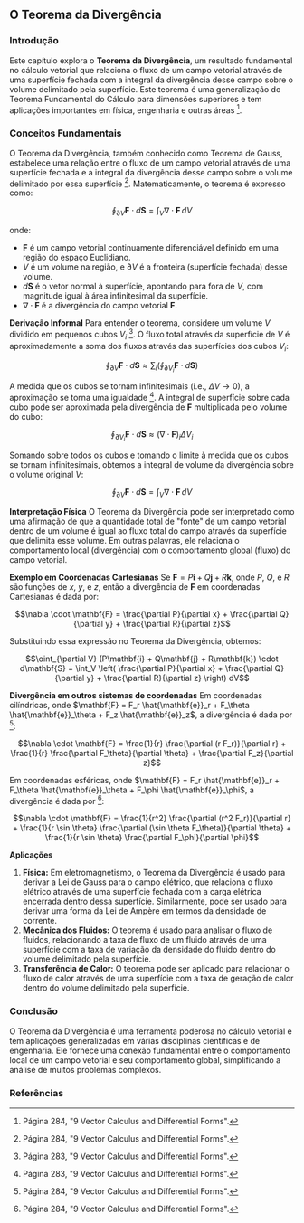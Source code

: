 ## O Teorema da Divergência

### Introdução
Este capítulo explora o **Teorema da Divergência**, um resultado fundamental no cálculo vetorial que relaciona o fluxo de um campo vetorial através de uma superfície fechada com a integral da divergência desse campo sobre o volume delimitado pela superfície. Este teorema é uma generalização do Teorema Fundamental do Cálculo para dimensões superiores e tem aplicações importantes em física, engenharia e outras áreas [^1].

### Conceitos Fundamentais

O Teorema da Divergência, também conhecido como Teorema de Gauss, estabelece uma relação entre o fluxo de um campo vetorial através de uma superfície fechada e a integral da divergência desse campo sobre o volume delimitado por essa superfície [^1]. Matematicamente, o teorema é expresso como:

$$\oint_{\partial V} \mathbf{F} \cdot d\mathbf{S} = \int_V \nabla \cdot \mathbf{F} \, dV$$

onde:
- $\mathbf{F}$ é um campo vetorial continuamente diferenciável definido em uma região do espaço Euclidiano.
- $V$ é um volume na região, e $\partial V$ é a fronteira (superfície fechada) desse volume.
- $d\mathbf{S}$ é o vetor normal à superfície, apontando para fora de $V$, com magnitude igual à área infinitesimal da superfície.
- $\nabla \cdot \mathbf{F}$ é a divergência do campo vetorial $\mathbf{F}$.

**Derivação Informal**
Para entender o teorema, considere um volume $V$ dividido em pequenos cubos $V_i$ [^2]. O fluxo total através da superfície de $V$ é aproximadamente a soma dos fluxos através das superfícies dos cubos $V_i$:

$$\oint_{\partial V} \mathbf{F} \cdot d\mathbf{S} \approx \sum_i \left( \oint_{\partial V_i} \mathbf{F} \cdot d\mathbf{S} \right)$$

A medida que os cubos se tornam infinitesimais (i.e., $\Delta V \to 0$), a aproximação se torna uma igualdade [^2].  A integral de superfície sobre cada cubo pode ser aproximada pela divergência de $\mathbf{F}$ multiplicada pelo volume do cubo:

$$\oint_{\partial V_i} \mathbf{F} \cdot d\mathbf{S} \approx (\nabla \cdot \mathbf{F})_i \Delta V_i$$

Somando sobre todos os cubos e tomando o limite à medida que os cubos se tornam infinitesimais, obtemos a integral de volume da divergência sobre o volume original $V$:

$$\oint_{\partial V} \mathbf{F} \cdot d\mathbf{S} = \int_V \nabla \cdot \mathbf{F} \, dV$$

**Interpretação Física**
O Teorema da Divergência pode ser interpretado como uma afirmação de que a quantidade total de "fonte" de um campo vetorial dentro de um volume é igual ao fluxo total do campo através da superfície que delimita esse volume. Em outras palavras, ele relaciona o comportamento local (divergência) com o comportamento global (fluxo) do campo vetorial.

**Exemplo em Coordenadas Cartesianas**
Se $\mathbf{F} = P\mathbf{i} + Q\mathbf{j} + R\mathbf{k}$, onde $P$, $Q$, e $R$ são funções de $x$, $y$, e $z$, então a divergência de $\mathbf{F}$ em coordenadas Cartesianas é dada por:

$$\nabla \cdot \mathbf{F} = \frac{\partial P}{\partial x} + \frac{\partial Q}{\partial y} + \frac{\partial R}{\partial z}$$

Substituindo essa expressão no Teorema da Divergência, obtemos:

$$\oint_{\partial V} (P\mathbf{i} + Q\mathbf{j} + R\mathbf{k}) \cdot d\mathbf{S} = \int_V \left( \frac{\partial P}{\partial x} + \frac{\partial Q}{\partial y} + \frac{\partial R}{\partial z} \right) dV$$

**Divergência em outros sistemas de coordenadas**
Em coordenadas cilíndricas, onde $\mathbf{F} = F_r \hat{\mathbf{e}}_r + F_\theta \hat{\mathbf{e}}_\theta + F_z \hat{\mathbf{e}}_z$, a divergência é dada por [^3]:

$$\nabla \cdot \mathbf{F} = \frac{1}{r} \frac{\partial (r F_r)}{\partial r} + \frac{1}{r} \frac{\partial F_\theta}{\partial \theta} + \frac{\partial F_z}{\partial z}$$

Em coordenadas esféricas, onde $\mathbf{F} = F_r \hat{\mathbf{e}}_r + F_\theta \hat{\mathbf{e}}_\theta + F_\phi \hat{\mathbf{e}}_\phi$, a divergência é dada por [^3]:

$$\nabla \cdot \mathbf{F} = \frac{1}{r^2} \frac{\partial (r^2 F_r)}{\partial r} + \frac{1}{r \sin \theta} \frac{\partial (\sin \theta F_\theta)}{\partial \theta} + \frac{1}{r \sin \theta} \frac{\partial F_\phi}{\partial \phi}$$

**Aplicações**

1.  **Física:** Em eletromagnetismo, o Teorema da Divergência é usado para derivar a Lei de Gauss para o campo elétrico, que relaciona o fluxo elétrico através de uma superfície fechada com a carga elétrica encerrada dentro dessa superfície. Similarmente, pode ser usado para derivar uma forma da Lei de Ampère em termos da densidade de corrente.
2.  **Mecânica dos Fluidos:** O teorema é usado para analisar o fluxo de fluidos, relacionando a taxa de fluxo de um fluido através de uma superfície com a taxa de variação da densidade do fluido dentro do volume delimitado pela superfície.
3.  **Transferência de Calor:** O teorema pode ser aplicado para relacionar o fluxo de calor através de uma superfície com a taxa de geração de calor dentro do volume delimitado pela superfície.

### Conclusão

O Teorema da Divergência é uma ferramenta poderosa no cálculo vetorial e tem aplicações generalizadas em várias disciplinas científicas e de engenharia. Ele fornece uma conexão fundamental entre o comportamento local de um campo vetorial e seu comportamento global, simplificando a análise de muitos problemas complexos.

### Referências
[^1]: Página 284, "9 Vector Calculus and Differential Forms".
[^2]: Página 283, "9 Vector Calculus and Differential Forms".
[^3]: Página 284, "9 Vector Calculus and Differential Forms".
<!-- END -->